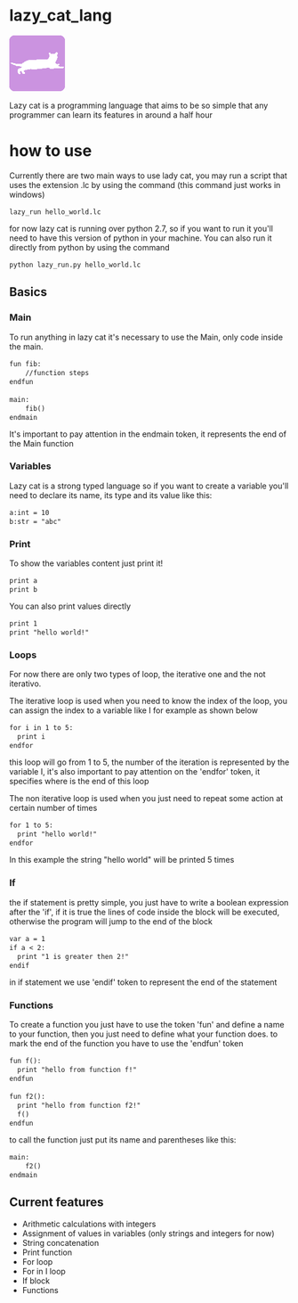 # lazy_cat_lang

![lazy cat logo](img/lazy_cat.png)

Lazy cat is a programming language that aims to be so simple that any programmer can learn its features in around a half hour

# how to use

Currently there are two main ways to use lady cat, you may run a script that uses the extension .lc by using the command (this command just works in windows)

```
lazy_run hello_world.lc
```

for now lazy cat is running over python 2.7, so if you want to run it you'll need to have this version of python in your machine. You can also run it directly from python by using the command 

```
python lazy_run.py hello_world.lc
```

## Basics

### Main

To run anything in lazy cat it's necessary to use the Main, only code inside the main.

```
fun fib:
    //function steps
endfun

main:
    fib()
endmain
```

It's important to pay attention in the endmain token, it represents the end of the Main function

### Variables

Lazy cat is a strong typed language so if you want to create a variable you'll need to declare its name, its type and its value like this:

```
a:int = 10
b:str = "abc"
```

### Print

To show the variables content just print it!

```
print a
print b
```

You can also print values directly

```
print 1
print "hello world!"
```

### Loops

For now there are only two types of loop, the iterative one and the not iterativo.

The iterative loop is used when you need to know the index of the loop, you can assign the index to a variable like I for example as shown below

```
for i in 1 to 5:
  print i
endfor
```

this loop will go from 1 to 5, the number of the iteration is represented by the variable I, it's also important to pay attention on the 'endfor' token, it specifies where is the end of this loop

The non iterative loop is used when you just need to repeat some action at certain number of times

```
for 1 to 5:
  print "hello world!"
endfor
```

In this example the string "hello world" will be printed 5 times

### If

the if statement is pretty simple, you just have to write a boolean expression after the 'if', if it is true the lines of code inside the block will be executed, otherwise the program will jump to the end of the block

```
var a = 1
if a < 2:
  print "1 is greater then 2!"
endif
```

in if statement we use 'endif' token to represent the end of the statement

### Functions

To create a function you just have to use the token 'fun' and define a name to your function, then you just need to define what your function does. to mark the end of the function you have to use the 'endfun' token

```
fun f():
  print "hello from function f!"
endfun

fun f2():
  print "hello from function f2!"
  f()
endfun
```

to call the function just put its name and parentheses like this:

```
main:
    f2()
endmain
```

## Current features

* Arithmetic calculations with integers
* Assignment of values in variables (only strings and integers for now)
* String concatenation
* Print function
* For loop
* For in I loop
* If block
* Functions

